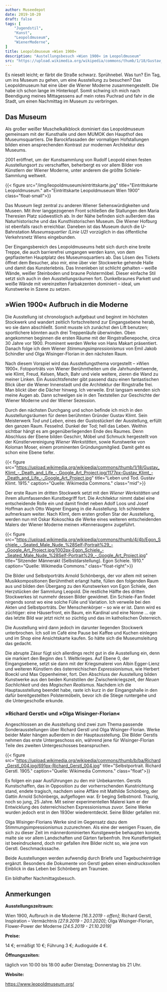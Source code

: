 ```yaml
---
author: Museedepot
date: 2019-10-20
draft: false
tags: [
    "Jugendstil",
    "Kunst",    
    "Leopoldmuseum",
    "WienerModerne",
]
title: Leopoldmuseum »Wien 1900« 
description: "Austellungsbesuch »Wien 1900« im Leopoldmuseum"
src: "https://upload.wikimedia.org/wikipedia/commons/thumb/1/18/Gustav_Klimt_-_Death_and_Life_-_Google_Art_Project.jpg/1177px-Gustav_Klimt_-_Death_and_Life_-_Google_Art_Project.jpg#mid"
---
```


Es nieselt leicht; er färbt die Straße schwarz. Sprühnebel. Was tun? Ein Tag, um ins Museum zu gehen, um eine Ausstellung zu besuchen? Das Leopoldmuseum hat eine über die Wiener Moderne zusammengestellt. Die habe ich schon lange im Hinterkopf. Somit schwing ich mich nach Beendigung meines Mittagessens auf mein rotes Puchrad und fahr in die Stadt, um einen Nachmittag im Museum zu verbringen.

<!--more--> 

## Das Museum

Als großer weißer Muschelkalkblock dominiert das Leopoldmuseum gemeinsam mit der Kunsthalle und dem MUMOK den Haupthof des Museumsquartiers. Die Barockfassaden der vormaligen Hofstallungen bilden einen ansprechenden Kontrast zur modernen Architektur des Museums. 

2001 eröffnet, um der Kunstsammlung von Rudolf Leopold einen festen Ausstellungsort zu verschaffen, beherbergt es vor allem Bilder von Künstlern der Wiener Moderne, unter anderem die größte Schiele-Sammlung weltweit.

{{< figure src="/img/leopoldmuseum/eintrittskarte.jpg" title="Eintrittskarte Leopoldmuseum." alt="Eintrittskarte Leopoldmuseum Wien 1900" class="float-small">}}

Das Museum liegt zentral zu anderen Wiener Sehenswürdigkeiten und Museen. Mit ihrer langgezogenen Front schließen die Stallungen den Maria Theresien Platz südwestlich ab. In der Nähe befinden sich außerdem das Naturhistorische und das Kunsthistorischen Museum. Die Wiener Hofburg ist ebenfalls rasch erreichbar. Daneben ist das Museum durch die U-Bahnstation _Museumsquartier (Linie U2)_ vorzüglich in das öffentliche Verkehrsnetz Wiens eingebunden.

Der Eingangsbereich des Leopoldmuseums hebt sich durch eine breite Treppe, die auch barrierefrei umgangen werden kann, von dem gepflasterten Hauptplatz des Museumsquartiers ab. Das Lösen des Tickets öffnet dem Besucher, also mir, eine über vier Stockwerke gehende Halle und damit das Kunsterlebnis. Das Innenleben ist schlicht gehalten – weiße Wände, weißer Steinboden und braune Polstermöbel. Dieser einfache Stil setzt sich auch in den Ausstellungsräumen fort. Dunkelbraunes Parkett und weiße Wände mit vereinzelten Farbakzenten dominiert – ideal, um Kunstwerke in Szene zu setzen.

## »Wien 1900« Aufbruch in die Moderne

Die Ausstellung ist chronologisch aufgebaut und beginnt im höchsten Stockwerk und wandert zeitlich fortschreitend zur Eingangsebene herab, wo sie dann abschließt. Somit musste ich zunächst den Lift benutzen; sportlichere könnten auch drei Treppenläufe überwinden. Oben angekommen beginnen die ersten Räume mit der Ringstraßenepoche, circa 30 Jahre vor 1900. Prominent werden Werke von Hans Makart präsentiert. Danach folge ich dem Wiener _Stimmungsimpressionismus_ von Emil Jakob Schindler und Olga Wisinger-Florian in den nächsten Raum. 

Nach diesem Vorspiel wird das Ausstellungsthema vorgestellt – »Wien 1900«. Fotoporträts von Wiener Berühmtheiten um die Jahrhundertwende, wie Klimt, Freud, Kelsen, Mach, Bahr und viele weitere, zieren die Wand zu meiner Linken. Ein Aussichtsfenster gibt passend dazu einen fantastischen Blick über die Wiener Innenstadt und die Architektur der Ringstraße frei. Man blickt über die Dächer hinweg. Ich verweile. Erst langsam wenden sich meine Augen ab. Dann schwelgen sie in den Textstellen zur Geschichte der Wiener Moderne und der Wiener Sezession.

Durch den nächsten Durchgang und schon befinde ich mich in den Ausstellungsräumen für deren berühmten Gründer Gustav Klimt. Sein Meisterwerk _Tod und Leben_, eines der Gustostückerl der Ausstellung, erfüllt den ganzen Raum. Fesselnd. Dunkel der Tod; hell das Leben. Weithin sichtbar hängt es am gegenüberliegenden Ende des Raumes. Denn Abschluss der Ebene bilden Geschirr, Möbel und Schmuck hergestellt von der Künstlervereinigung _Wiener Werkstätten_, sowie Kunstwerke von Koloman Moser, einem prominenten Gründungsmitglied. Damit geht es schon eine Ebene tiefer.

{{< figure src="https://upload.wikimedia.org/wikipedia/commons/thumb/1/18/Gustav_Klimt_-_Death_and_Life_-_Google_Art_Project.jpg/1177px-Gustav_Klimt_-_Death_and_Life_-_Google_Art_Project.jpg" title="Leben und Tod. Gustav Klimt. 1915." caption="Quelle: Wikimedia Commons." class="mid">}}

Der erste Raum im dritten Stockwerk setzt mit den _Wiener Werkstätten_ und ihrem allumfassenden Kunstbegriff fort. Die Architektur nimmt dabei eine entscheidende Rolle ein und damit findet neben Adolf Loos und Josef Hoffman auch Otto Wagner Eingang in die Ausstellung. Ich schlendere aufmerksam weiter. Nach Klimt, dem ersten großen Star der Ausstellung, werden nun mit Oskar Kokoschka die Werke eines weiteren entscheidenden Malers der Wiener Moderne meinen »Kenneraugen« zugeführt. 

{{< figure src="https://upload.wikimedia.org/wikipedia/commons/thumb/4/4b/Egon_Schiele_-_Seated_Male_Nude_%28Self-Portrait%29_-_Google_Art_Project.jpg/1002px-Egon_Schiele_-_Seated_Male_Nude_%28Self-Portrait%29_-_Google_Art_Project.jpg" title="Sitzender Männerakt (Selbstdarstellung). Egon Schiele. 1910." caption="Quelle: Wikimedia Commons." class="float-right">}}

Die Bilder und Selbstporträts Arnold Schönbergs, der vor allem mit seinen Musikkompositionen Berühmtheit erlangt hatte, füllen den folgenden Raum aus und bilden den Übergang zu den Kunstwerken von Egon Schiele, den Herzstücken der Sammlung Leopold. Die restliche Hälfte des dritten Stockwerkes ist nunmehr dessen Bilder gewidmet. Ein Schiele-Fan findet nirgends sonst wo eine solche Fülle und Variation. Ich verweile bei den Akten und Selbstporträts. Der Menschenkörper – so wie er ist. Dann wird es züchtiger: eine Häuserfront, ein Baum, ein Kardinal und eine Nonne … oje das letzte Bild war jetzt nicht so züchtig und das im katholischen Österreich.

Die Ausstellung wird dann jedoch im darunter liegenden Stockwerk unterbrochen. Ich soll im Café eine Pause bei Kaffee und Kuchen einlegen und im Shop eine Ansichtskarte kaufen. So hätte sich die Museumsleitung das gedacht.

Die abrupte Zäsur fügt sich allerdings recht gut in die Ausstellung ein, denn sie markiert den Beginn des 1. Weltkrieges. Auf Ebene 0, der Eingangsebene, setzt sie dann mit der Kriegsmalerei von Albin Egger-Lienz und weiteren Künstlern des österreichischen _Expressionismus_, wie Herbert Boeckl und Max Oppenheimer, fort. Den Abschluss der Ausstellung bilden Kunstwerke aus den beiden Kunststilen der Zwischenkriegszeit, der _Neuen Sachlichkeit_ und des _Magischen Realismus_. Nachdem ich die Hauptausstellung beendet habe, raste ich kurz in der Eingangshalle in den dafür bereitgestellten Polstermöbeln, bevor ich die Stiege runtergehe und die Untergeschoße erkunde.

### »Richard Gerstl« und »Olga Wisinger-Florian«

Angeschlossen an die Ausstellung sind zwei zum Thema passende Sonderausstellungen über Richard Gerstl und Olga Wisinger-Florian. Werke beider Maler hängen außerdem in der Hauptausstellung. Die Bilder Gerstls nehmen das erste Untergeschoss ein, während jene für Wisinger-Florian Teile des zweiten Untergeschosses beanspruchen. 

{{< figure src="https://upload.wikimedia.org/wikipedia/commons/thumb/b/ba/Richard_Gerstl_004.jpg/691px-Richard_Gerstl_004.jpg" title="Selbstportrait. Richard Gerstl. 1905." caption="Quelle: Wikimedia Commons." class="float">}}

Es folgen ein paar Ausführungen zu den mir Unbekannten. Gerstls Kunstschaffen, das in Opposition zu der vorherrschenden Kunstrichtung stand, endete tragisch, nachdem seine Affäre mit Mathilde Schönberg, der Gattin Arnold Schönbergs, aufgeflogen war. Er beging Selbstmord. Traurig, noch so jung, 25 Jahre. Mit seiner experimentellen Malerei kam er der Entwicklung des österreichischen Expressionismus zuvor. Seine Werke wurden jedoch erst in den 1930er wiederentdeckt. Seine Bilder gefallen mir. 

Olga Wisinger-Florians Werke sind im Gegensatz dazu dem Stimmungsimpressionismus zuzurechnen. Als eine der wenigen Frauen, die sich zu dieser Zeit im männerdominierten Kunstgewerbe behaupten konnte, malte sie vor allem Landschaften und Gärten farbenfroh. Ihre Kunstfertigkeit ist beeindruckend, doch mir gefallen ihre Bilder nicht so, wie jene von Gerstl. Geschmackssache. 

Beide Ausstellungen werden aufwendig durch Briefe und Tagebucheinträge ergänzt. Besonders die Dokumente von Gerstl geben einen eindrucksvollen Einblick in das Leben bei Schönberg am Traunsee.

Ein bildhafter Nachmittagsbesuch.

## Anmerkungen

__Ausstellungszeitraum:__ 

Wien 1900, Aufbruch in die Moderne _[16.3.2019 - offen]_; Richard Gerstl, Inspiration – Vermächtnis _[27.9.2019 - 20.1.2020]_; Olga Wisinger-Florian, Flower-Power der Moderne _[24.5.2019 - 21.10.2019]_

__Preise:__ 

14 €; ermäßigt 10 €; Führung 3 €; Audioguide 4 €.

__Öffnungszeiten:__ 

täglich von 10:00 bis 18:00 außer Dienstag; Donnerstag bis 21 Uhr.

__Website:__ 

https://www.leopoldmuseum.org/